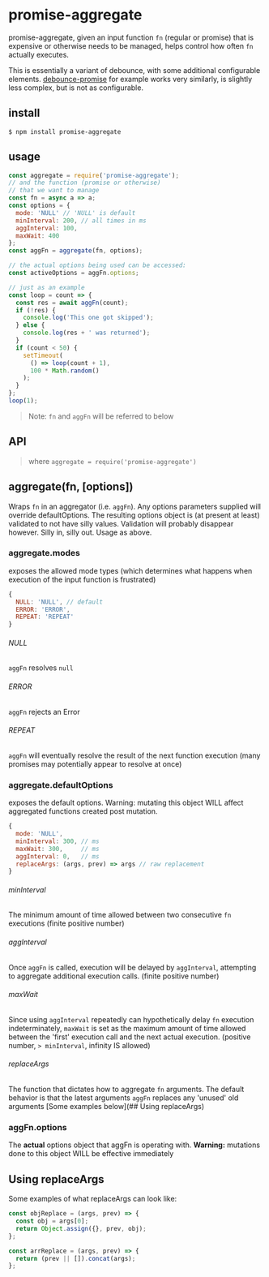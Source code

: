 # promise-aggregate

promise-aggregate, given an input function `fn` (regular or promise) that is expensive or otherwise needs to be managed, helps control how often `fn` actually executes.

This is essentially a variant of debounce, with some additional configurable elements. [debounce-promise](https://www.npmjs.com/package/debounce-promise) for example works very similarly, is slightly less complex, but is not as configurable.

## install
```
$ npm install promise-aggregate
```

## usage
```js
const aggregate = require('promise-aggregate');
// and the function (promise or otherwise)
// that we want to manage
const fn = async a => a;
const options = {
  mode: 'NULL' // 'NULL' is default
  minInterval: 200, // all times in ms
  aggInterval: 100,
  maxWait: 400
};
const aggFn = aggregate(fn, options);

// the actual options being used can be accessed:
const activeOptions = aggFn.options;

// just as an example
const loop = count => {
  const res = await aggFn(count);
  if (!res) {
    console.log('This one got skipped');
  } else {
    console.log(res + ' was returned');
  }
  if (count < 50) {
    setTimeout(
      () => loop(count + 1),
      100 * Math.random()
    );
  }
};
loop(1);
```
>Note: `fn` and `aggFn` will be referred to below

## API

>where `aggregate = require('promise-aggregate')`

## aggregate(fn, [options])
Wraps `fn` in an aggregator (i.e. `aggFn`). Any options parameters supplied will override defaultOptions. The resulting options object is (at present at least) validated to not have silly values. Validation will probably disappear however. Silly in, silly out. Usage as above.

### aggregate.modes
exposes the allowed mode types (which determines what happens when execution of the input function is frustrated)
```js
{
  NULL: 'NULL', // default
  ERROR: 'ERROR',
  REPEAT: 'REPEAT'
}
```
###### NULL
`aggFn` resolves `null`
###### ERROR
`aggFn` rejects an Error
###### REPEAT
`aggFn` will eventually resolve the result of the next function execution (many promises may potentially appear to resolve at once)

### aggregate.defaultOptions
exposes the default options. Warning: mutating this object WILL affect aggregated functions created post mutation.
```js
{
  mode: 'NULL',
  minInterval: 300, // ms
  maxWait: 300,     // ms
  aggInterval: 0,   // ms
  replaceArgs: (args, prev) => args // raw replacement
}
```
###### minInterval
The minimum amount of time allowed between two consecutive `fn` executions (finite positive number)
###### aggInterval
Once `aggFn` is called, execution will be delayed by `aggInterval`, attempting to aggregate additional execution calls. (finite positive number)
###### maxWait
Since using `aggInterval` repeatedly can hypothetically delay `fn` execution indeterminately, `maxWait` is set as the maximum amount of time allowed between the 'first' execution call and the next actual execution. (positive number, `> minInterval`, infinity IS allowed)
###### replaceArgs
The function that dictates how to aggregate `fn` arguments. The default behavior is that the latest arguments `aggFn` replaces any 'unused' old arguments [Some examples below](## Using replaceArgs)

### aggFn.options
The **actual** options object that aggFn is operating with. **Warning:** mutations done to this object WILL be effective immediately

## Using replaceArgs
Some examples of what replaceArgs can look like:
```js
const objReplace = (args, prev) => {
  const obj = args[0];
  return Object.assign({}, prev, obj);
};

const arrReplace = (args, prev) => {
  return (prev || []).concat(args);
};
```
